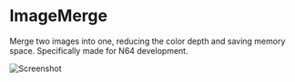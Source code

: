 # ImageMerge
Merge two images into one, reducing the color depth and saving memory space.
Specifically made for N64 development.

![Screenshot](http://i.imgur.com/PuC2NCi.png)